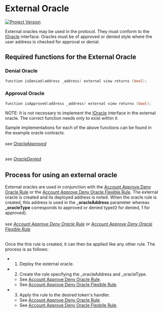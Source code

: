 # External Oracle
[![Project Version][version-image]][version-url]

External oracles may be used in the protocol. They must conform to the [IOracle](../../../src/common/IOracle.sol) interface. Oracles must be of approved or denied style where the user address is checked for approval or denial.

## Required functions for the External Oracle

### Denial Oracle
```c
function isDenied(address _address) external view returns (bool);
```

### Approval Oracle
```c
function isApproved(address _address) external view returns (bool);
```

NOTE: It is not necessary to implement the [IOracle](../../../src/common/IOracle.sol) interface in the external oracle. The correct function needs only to exist within it.

Sample implementations for each of the above functions can be found in the example oracle contracts.

###### *see [OracleApproved](../../../src/example/OracleApproved.sol)*
###### *see [OracleDenied](../../../src/example/OracleDenied.sol)*

## Process for using an external oracle

External oracles are used in conjunction with the [Account Approve Deny Oracle Rule](../rules/ACCOUNT-APPROVE-DENY-ORACLE.md) or the [Account Approve Deny Oracle Flexible Rule](../rules/ACCOUNT-APPROVE-DENY-ORACLE-FLEXIBLE.md). The external oracle is created and its deployed address is noted. When the oracle rule is created, this address is used in the **_oracleAddress** parameter whereas **_oracleType** corresponds to approved or denied type(0 for denied, 1 for approved).

###### *see [Account Approve Deny Oracle Rule](../rules/ACCOUNT-APPROVE-DENY-ORACLE.md) or [Account Approve Deny Oracle Flexible Rule](../rules/ACCOUNT-APPROVE-DENY-ORACLE-FLEXIBLE.md)*

Once the this rule is created, it can then be applied like any other rule. The process is as follows:

- 1. Deploy the external oracle.
- 2. Create the rule specifying the _oracleAddress and _oracleType. 
    - See [Account Approve Deny Oracle Rule](../rules/ACCOUNT-APPROVE-DENY-ORACLE.md).
    - See [Account Approve Deny Oracle Flexible Rule](../rules/ACCOUNT-APPROVE-DENY-ORACLE-FLEXIBLE.md).
- 3. Apply the rule to the desired token's handler. 
    - See [Account Approve Deny Oracle Rule](../rules/ACCOUNT-APPROVE-DENY-ORACLE.md). 
    - See [Account Approve Deny Oracle Flexbile Rule](../rules/ACCOUNT-APPROVE-DENY-ORACLE-FLEXIBLE.md).
    

<!-- These are the header links -->
[version-image]: https://img.shields.io/badge/Version-2.1.0-brightgreen?style=for-the-badge&logo=appveyor
[version-url]: https://github.com/thrackle-io/forte-rules-engine
